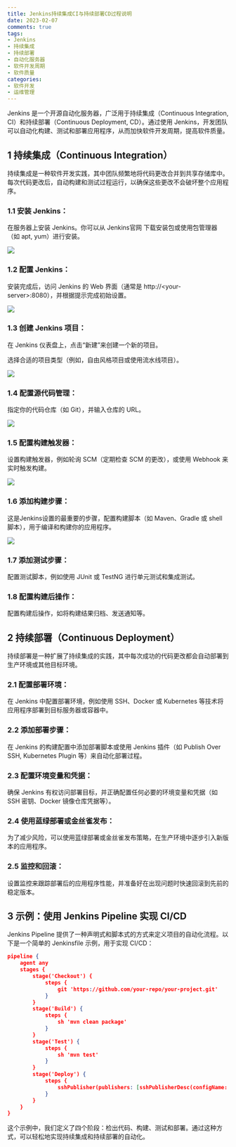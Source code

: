 ```yaml
---
title: Jenkins持续集成CI与持续部署CD过程说明
date: 2023-02-07
comments: true
tags:
- Jenkins
- 持续集成
- 持续部署
- 自动化服务器
- 软件开发周期
- 软件质量
categories:
- 软件开发
- 运维管理
---
```


Jenkins 是一个开源自动化服务器，广泛用于持续集成（Continuous Integration, CI）和持续部署（Continuous Deployment, CD）。通过使用 Jenkins，开发团队可以自动化构建、测试和部署应用程序，从而加快软件开发周期，提高软件质量。



## 1 持续集成（Continuous Integration）



持续集成是一种软件开发实践，其中团队频繁地将代码更改合并到共享存储库中。每次代码更改后，自动构建和测试过程运行，以确保这些更改不会破坏整个应用程序。



### 1.1 安装 Jenkins：



在服务器上安装 Jenkins。你可以从 Jenkins官网 下载安装包或使用包管理器（如 apt, yum）进行安装。



![](https://s2.loli.net/2025/02/15/xGEwk3Minhfazev.png)



### 1.2 配置 Jenkins：



安装完成后，访问 Jenkins 的 Web 界面（通常是 http://\<your-server>:8080），并根据提示完成初始设置。



![](https://s2.loli.net/2025/02/15/natE974e1LRG5Qg.png)



### 1.3 创建 Jenkins 项目：



在 Jenkins 仪表盘上，点击“新建”来创建一个新的项目。

选择合适的项目类型（例如，自由风格项目或使用流水线项目）。



![](https://s2.loli.net/2025/02/15/5jOvoVAiQBIXZmK.png)



### 1.4 配置源代码管理：



指定你的代码仓库（如 Git），并输入仓库的 URL。



![](https://s2.loli.net/2025/02/15/gd6LGpnTeCHmMrO.png)



### 1.5 配置构建触发器：



设置构建触发器，例如轮询 SCM（定期检查 SCM 的更改），或使用 Webhook 来实时触发构建。



![](https://s2.loli.net/2025/02/15/fmajU8S6KWhip4N.png)



### 1.6 添加构建步骤：



这是Jenkins设置的最重要的步骤，配置构建脚本（如 Maven、Gradle 或 shell 脚本），用于编译和构建你的应用程序。

![](https://s2.loli.net/2025/02/15/q7J9ugbOECPr6My.png)



### 1.7 添加测试步骤：



配置测试脚本，例如使用 JUnit 或 TestNG 进行单元测试和集成测试。



### 1.8 配置构建后操作：



配置构建后操作，如将构建结果归档、发送通知等。



## 2 持续部署（Continuous Deployment）



持续部署是一种扩展了持续集成的实践，其中每次成功的代码更改都会自动部署到生产环境或其他目标环境。



### 2.1 配置部署环境：



在 Jenkins 中配置部署环境，例如使用 SSH、Docker 或 Kubernetes 等技术将应用程序部署到目标服务器或容器中。



### 2.2 添加部署步骤：



在 Jenkins 的构建配置中添加部署脚本或使用 Jenkins 插件（如 Publish Over SSH, Kubernetes Plugin 等）来自动化部署过程。



### 2.3 配置环境变量和凭据：



确保 Jenkins 有权访问部署目标，并正确配置任何必要的环境变量和凭据（如 SSH 密钥、Docker 镜像仓库凭据等）。



### 2.4 使用蓝绿部署或金丝雀发布：



为了减少风险，可以使用蓝绿部署或金丝雀发布策略，在生产环境中逐步引入新版本的应用程序。



### 2.5 监控和回滚：



设置监控来跟踪部署后的应用程序性能，并准备好在出现问题时快速回滚到先前的稳定版本。



## 3 示例：使用 Jenkins Pipeline 实现 CI/CD



Jenkins Pipeline 提供了一种声明式和脚本式的方式来定义项目的自动化流程。以下是一个简单的 Jenkinsfile 示例，用于实现 CI/CD：



```json
pipeline {
    agent any
    stages {
        stage('Checkout') {
            steps {
                git 'https://github.com/your-repo/your-project.git'
            }
        }
        stage('Build') {
            steps {
                sh 'mvn clean package'
            }
        }
        stage('Test') {
            steps {
                sh 'mvn test'
            }
        }
        stage('Deploy') {
            steps {
                sshPublisher(publishers: [sshPublisherDesc(configName: 'your-server', transfers: [sshTransfer(sourceFiles: 'target/*.jar', removePrefix: 'target/', remoteDirectory: '/path/to/deploy', remoteDirectorySDF: false, usePromotionTimestamp: false, flatten: false, cleanRemote: true, failOnError: false, verbose: false, makeEmptyDirs: false, noDefaultExcludes: false, patternSeparator: '[, ]+', override: true, excludes: '')], usePromotionTimestamp: false, useWorkspaceInPromotion: false, promote: false, continueOnError: false)])
            }
        }
    }
}
```



这个示例中，我们定义了四个阶段：检出代码、构建、测试和部署。通过这种方式，可以轻松地实现持续集成和持续部署的自动化。

